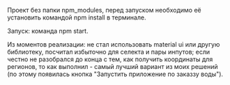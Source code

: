 Проект без папки npm_modules, перед запуском необходимо её установить командой npm install в терминале.

Запуск: команда npm start.

Из моментов реализации: 
    не стал использовать material ui или другую библиотеку, посчитал избыточно для селекта и пары инпутов;
    если честно не разобрался до конца с тем, как получить координаты для регионов, то как выполнил - самый лучший вариант из моих решений (по этому появилась кнопка "Запустить приложение по заказзу воды").
